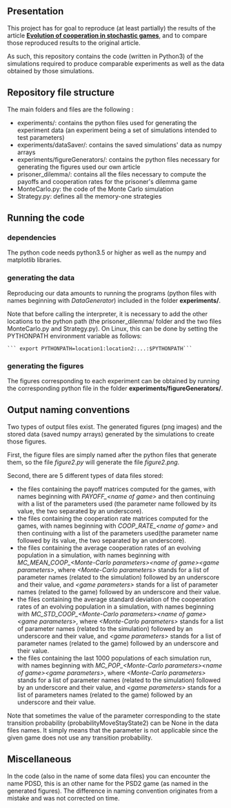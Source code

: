 
## Presentation

This project has for goal to reproduce (at least partially) the results of the article 
[**Evolution of cooperation in stochastic games**](https://www.nature.com/articles/s41586-018-0277-x		), and to compare those reproduced results to the original article.

As such, this repository contains the code (written in Python3) of the simulations required to produce comparable experiments as well as the data obtained by those simulations.

## Repository file structure

The main folders and files are the following :

+ experiments/: contains the python files used for generating the experiment data (an experiment being a set of simulations intended to test parameters)
+ experiments/dataSaver/: contains the saved simulations' data as numpy arrays
+ experiments/figureGenerators/: contains the python files necessary for generating the figures used our own article
+ prisoner_dilemma/: contains all the files necessary to compute the payoffs and cooperation rates for the prisoner's dilemma game
+ MonteCarlo.py: the code of the Monte Carlo simulation
+ Strategy.py: defines all the memory-one strategies

## Running the code

### dependencies
The python code needs python3.5 or higher as well as the numpy and matplotlib libraries.

### generating the data
Reproducing our data amounts to running the programs (python files with names beginning with *DataGenerator*) included in the folder **experiments/**. 

Note that before calling the interpreter, it is necessary to add the other locations to the python path (the prisoner_dilemma/ folder and the two files MonteCarlo.py and Strategy.py). On Linux, this can be done by setting the PYTHONPATH environment variable as follows: 
				
	``` export PYTHONPATH=location1:location2:...:$PYTHONPATH```

### generating the figures
The figures corresponding to each experiment can be obtained by running the corresponding python file in the folder **experiments/figureGenerators/**. 

## Output naming conventions

Two types of output files exist. The generated figures (png images) and the stored data (saved numpy arrays) generated by the simulations to create those figures.

First, the figure files are simply named after the python files that generate them, so the file *figure2.py* will generate the file *figure2.png*.

Second, there are 5 different types of data files stored:
+ the files containing the payoff matrices computed for the games, with names beginning with *PAYOFF_\<name of game\>* and then continuing with a list of the parameters used (the parameter name followed by its value, the two separated by an underscore).
+ the files containing the cooperation rate matrices computed for the games, with names beginning with *COOP_RATE_\<name of game\>* and then continuing with a list of the parameters used(the parameter name followed by its value, the two separated by an underscore).
+ the files containing the average cooperation rates of an evolving population in a simulation, with names beginning with *MC_MEAN_COOP_\<Monte-Carlo parameters\>_\<name of game\>_\<game parameters\>*, where *\<Monte-Carlo parameters\>* stands for a list of parameter names (related to the simulation) followed by an underscore and their value, and *\<game parameters\>* stands for a list of parameter names (related to the game) followed by an underscore and their value.
+ the files containing the average standard deviation of the cooperation rates of an evolving population in a simulation, with names beginning with *MC_STD_COOP_\<Monte-Carlo parameters\>_\<name of game\>_\<game parameters\>*, where *\<Monte-Carlo parameters\>* stands for a list of parameter names (related to the simulation) followed by an underscore and their value, and *\<game parameters\>* stands for a list of parameter names (related to the game) followed by an underscore and their value.
+ the files containing the last 1000 populations of each simulation run, with names beginning with *MC_POP_\<Monte-Carlo parameters\>_\<name of game\>_\<game parameters\>*, where *\<Monte-Carlo parameters\>* stands for a list of parameter names (related to the simulation) followed by an underscore and their value, and *\<game parameters\>* stands for a list of parameters names (related to the game) followed by an underscore and their value.

Note that sometimes the value of the parameter corresponding to the state transition probability (probabilityMoveStayState2) can be None in the data files names. It simply means that the parameter is not applicable since the given game does not use any transition probability.

## Miscellaneous

In the code (also in the name of some data files) you can encounter the name PDSD, this is an other name for the PSD2 game (as named in the generated figures). The difference in naming convention originates from a mistake and was not corrected on time.
